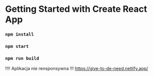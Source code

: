 # Getting Started with Create React App
### `npm install`
### `npm start`
### `npm run build`

!!!! Aplikacja nie rensponsywna !!! 
https://give-to-de-need.netlify.app/
